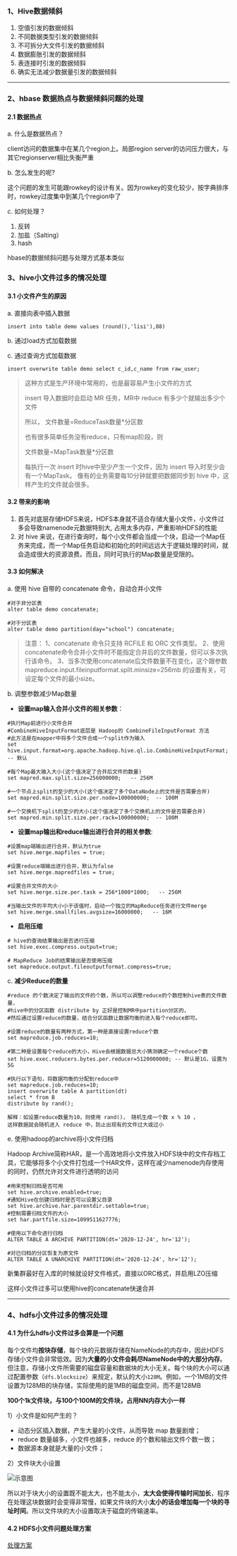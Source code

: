 ### 1、Hive数据倾斜

1. 空值引发的数据倾斜
2. 不同数据类型引发的数据倾斜
3. 不可拆分大文件引发的数据倾斜
4. 数据膨胀引发的数据倾斜
5. 表连接时引发的数据倾斜
6. 确实无法减少数据量引发的数据倾斜

---

### 2、hbase 数据热点与数据倾斜问题的处理

#### 2.1 数据热点

a. 什么是数据热点？

client访问的数据集中在某几个region上。局部region server的访问压力很大，与其它regionserver相比失衡严重

b. 怎么发生的呢?

这个问题的发生可能跟rowkey的设计有关。因为rowkey的变化较少，按字典排序时，rowkey过度集中到某几个region中了

c. 如何处理？

1. 反转
2. 加盐（Salting）
3. hash

hbase的数据倾斜问题与处理方式基本类似

### 3、hive小文件过多的情况处理

#### 3.1 小文件产生的原因

a.  直接向表中插入数据

```
insert into table demo values (round(),'lisi'),88)
```

b. 通过load方式加载数据

c. 通过查询方式加载数据

```
insert overwrite table demo select c_id,c_name from raw_user;
```

>
> 这种方式是生产环境中常用的，也是最容易产生小文件的方式
>
> insert 导入数据时会启动 MR 任务，MR中 reduce 有多少个就输出多少个文件
>
> 所以， 文件数量=ReduceTask数量*分区数
>
> 也有很多简单任务没有reduce，只有map阶段，则
>
> 文件数量=MapTask数量*分区数
>
> 每执行一次 insert 时hive中至少产生一个文件，因为 insert 导入时至少会有一个MapTask。
> 像有的业务需要每10分钟就要把数据同步到 hive 中，这样产生的文件就会很多。

#### 3.2 带来的影响

1. 首先对底层存储HDFS来说，HDFS本身就不适合存储大量小文件，小文件过多会导致namenode元数据特别大, 占用太多内存，严重影响HDFS的性能
2. 对 hive 来说，在进行查询时，每个小文件都会当成一个块，启动一个Map任务来完成，而一个Map任务启动和初始化的时间远远大于逻辑处理的时间，就会造成很大的资源浪费。而且，同时可执行的Map数量是受限的。

#### 3.3 如何解决

a. 使用 hive 自带的 concatenate 命令，自动合并小文件

```
#对于非分区表
alter table demo concatenate;

#对于分区表
alter table demo partition(day="school") concatenate;
```

>  注意： 
> 1、concatenate 命令只支持 RCFILE 和 ORC 文件类型。 
> 2、使用concatenate命令合并小文件时不能指定合并后的文件数量，但可以多次执行该命令。 
> 3、当多次使用concatenate后文件数量不在变化，这个跟参数 mapreduce.input.fileinputformat.split.minsize=256mb 的设置有关，可设定每个文件的最小size。

b. 调整参数减少Map数量

- **设置map输入合并小文件的相关参数**：

```
#执行Map前进行小文件合并
#CombineHiveInputFormat底层是 Hadoop的 CombineFileInputFormat 方法
#此方法是在mapper中将多个文件合成一个split作为输入
set hive.input.format=org.apache.hadoop.hive.ql.io.CombineHiveInputFormat; -- 默认

#每个Map最大输入大小(这个值决定了合并后文件的数量)
set mapred.max.split.size=256000000;   -- 256M

#一个节点上split的至少的大小(这个值决定了多个DataNode上的文件是否需要合并)
set mapred.min.split.size.per.node=100000000;  -- 100M

#一个交换机下split的至少的大小(这个值决定了多个交换机上的文件是否需要合并)
set mapred.min.split.size.per.rack=100000000;  -- 100M
```

- **设置map输出和reduce输出进行合并的相关参数**:

```
#设置map端输出进行合并，默认为true
set hive.merge.mapfiles = true;

#设置reduce端输出进行合并，默认为false
set hive.merge.mapredfiles = true;

#设置合并文件的大小
set hive.merge.size.per.task = 256*1000*1000;   -- 256M

#当输出文件的平均大小小于该值时，启动一个独立的MapReduce任务进行文件merge
set hive.merge.smallfiles.avgsize=16000000;   -- 16M 
```

- **启用压缩**

```
# hive的查询结果输出是否进行压缩
set hive.exec.compress.output=true;

# MapReduce Job的结果输出是否使用压缩
set mapreduce.output.fileoutputformat.compress=true;
```

c. **减少Reduce的数量**

```
#reduce 的个数决定了输出的文件的个数，所以可以调整reduce的个数控制hive表的文件数量，
#hive中的分区函数 distribute by 正好是控制MR中partition分区的，
#然后通过设置reduce的数量，结合分区函数让数据均衡的进入每个reduce即可。

#设置reduce的数量有两种方式，第一种是直接设置reduce个数
set mapreduce.job.reduces=10;

#第二种是设置每个reduce的大小，Hive会根据数据总大小猜测确定一个reduce个数
set hive.exec.reducers.bytes.per.reducer=5120000000; -- 默认是1G，设置为5G

#执行以下语句，将数据均衡的分配到reduce中
set mapreduce.job.reduces=10;
insert overwrite table A partition(dt)
select * from B
distribute by rand();

解释：如设置reduce数量为10，则使用 rand()， 随机生成一个数 x % 10 ，
这样数据就会随机进入 reduce 中，防止出现有的文件过大或过小
```

e. 使用hadoop的archive将小文件归档

Hadoop Archive简称HAR，是一个高效地将小文件放入HDFS块中的文件存档工具，它能够将多个小文件打包成一个HAR文件，这样在减少namenode内存使用的同时，仍然允许对文件进行透明的访问

```
#用来控制归档是否可用
set hive.archive.enabled=true;
#通知Hive在创建归档时是否可以设置父目录
set hive.archive.har.parentdir.settable=true;
#控制需要归档文件的大小
set har.partfile.size=1099511627776;

#使用以下命令进行归档
ALTER TABLE A ARCHIVE PARTITION(dt='2020-12-24', hr='12');

#对已归档的分区恢复为原文件
ALTER TABLE A UNARCHIVE PARTITION(dt='2020-12-24', hr='12');
```

新集群最好在入库的时候就设好文件格式，直接以ORC格式，并启用LZO压缩

这样小文件过多可以使用hive的concatenate快速合并

---

### 4、hdfs小文件过多的情况处理

#### 4.1 为什么hdfs小文件过多会算是一个问题

每个文件均**按块存储**，每个块的元数据存储在NameNode的内存中，因此HDFS存储小文件会非常低效。因为**大量的小文件会耗尽NameNode中的大部分内存**。但注意，存储小文件所需要的磁盘容量和数据块的大小无关。每个块的大小可以通过配置参数（`dfs.blocksize`）来规定，默认的大小`128M`。例如，一个1MB的文件设置为128MB的块存储，实际使用的是1MB的磁盘空间，而不是128MB

**100个1k文件块，与100个100M的文件块，占用NN内存大小一样**

1）小文件是如何产生的？

- 动态分区插入数据，产生大量的小文件，从而导致 map 数量剧增；
- reduce 数量越多，小文件也越多，reduce 的个数和输出文件个数一致；
- 数据源本身就是大量的小文件；

2）文件块大小设置

![示意图](http://img.wqkenqing.ren/typora_img/eb7e341b695443c1a49483fc7d1608ed.png) 

所以对于块大小的设置既不能太大，也不能太小，**太大会使得传输时间加长**，程序在处理这块数据时会变得非常慢，如果文件块的大小**太小的话会增加每一个块的寻址时间**。所以文件块的大小设置取决于磁盘的传输速率。

#### 4.2 HDFS小文件问题处理方案

[处理方案](https://cloud.tencent.com/developer/article/1779976)

